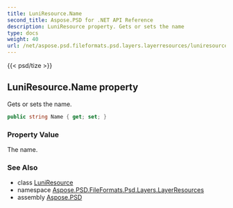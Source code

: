 ```yaml
---
title: LuniResource.Name
second_title: Aspose.PSD for .NET API Reference
description: LuniResource property. Gets or sets the name
type: docs
weight: 40
url: /net/aspose.psd.fileformats.psd.layers.layerresources/luniresource/name/
---
```

{{< psd/tize >}}
## LuniResource.Name property

Gets or sets the name.

```csharp
public string Name { get; set; }
```

### Property Value

The name.

### See Also

* class [LuniResource](../)
* namespace [Aspose.PSD.FileFormats.Psd.Layers.LayerResources](../../luniresource/)
* assembly [Aspose.PSD](../../../)


